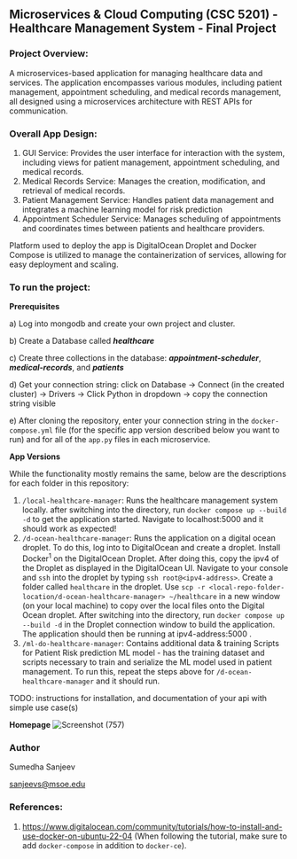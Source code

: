 ## Microservices & Cloud Computing (CSC 5201) - Healthcare Management System - Final Project

### Project Overview:
A microservices-based application for managing healthcare data and services. The application encompasses various modules, including patient management, appointment scheduling, and medical records management, all designed using a microservices architecture with REST APIs for communication.

### Overall App Design: 
1. GUI Service: Provides the user interface for interaction with the system, including views for patient management, appointment scheduling, and medical records.
2. Medical Records Service: Manages the creation, modification, and retrieval of medical records.
3. Patient Management Service: Handles patient data management and integrates a machine learning model for risk prediction
4. Appointment Scheduler Service: Manages scheduling of appointments and coordinates times between patients and healthcare providers.


Platform used to deploy the app is DigitalOcean Droplet and Docker Compose is utilized to manage the containerization of services, allowing for easy deployment and scaling.


### To run the project:
**Prerequisites**

a) Log into mongodb and create your own project and cluster.

b) Create a Database called ***healthcare***

c) Create three collections in the database: ***appointment-scheduler***, ***medical-records***, and ***patients***

d) Get your connection string: click on Database -> Connect (in the created cluster) -> Drivers -> Click Python in dropdown -> copy the connection string visible

e) After cloning the repository, enter your connection string in the `docker-compose.yml` file (for the specific app version described below you want to run) and for all of the `app.py` files in each microservice.

**App Versions**

While the functionality mostly remains the same, below are the descriptions for each folder in this repository:
1. `/local-healthcare-manager`: Runs the healthcare management system locally. after switching into the directory, run `docker compose up --build -d` to get the application started. Navigate to localhost:5000 and it should work as expected!
2. `/d-ocean-healthcare-manager`: Runs the application on a digital ocean droplet. To do this, log into to DigitalOcean and create a droplet. Install Docker<sup>1</sup> on the DigitalOcean Droplet. After doing this, copy the ipv4 of the Droplet as displayed in the DigitalOcean UI. Navigate to your console and `ssh` into the droplet by typing `ssh root@<ipv4-address>`. Create a folder called `healthcare` in the droplet. Use `scp -r <local-repo-folder-location/d-ocean-healthcare-manager> ~/healthcare` in a new window (on your local machine) to copy over the local files onto the Digital Ocean droplet. After switching into the directory, run `docker compose up --build -d` in the Droplet connection window to build the application. The application should then be running at ipv4-address:5000 .
3. `/ml-do-healthcare-manager`: Contains additional data & training Scripts for Patient Risk prediction ML model - has the training dataset and scripts necessary to train and serialize the ML model used in patient management. To run this, repeat the steps above for `/d-ocean-healthcare-manager` and it should run.

TODO: instructions for installation, and documentation of your api with simple use case(s)

**Homepage**
![Screenshot (757)](https://github.com/sumedhars/healthcare-management-project/assets/93266225/e5e80e39-6970-4c3d-a541-fbc6339b3292)


### Author
Sumedha Sanjeev

sanjeevs@msoe.edu


### References:
1. https://www.digitalocean.com/community/tutorials/how-to-install-and-use-docker-on-ubuntu-22-04
   (When following the tutorial, make sure to add `docker-compose` in addition to `docker-ce`).
